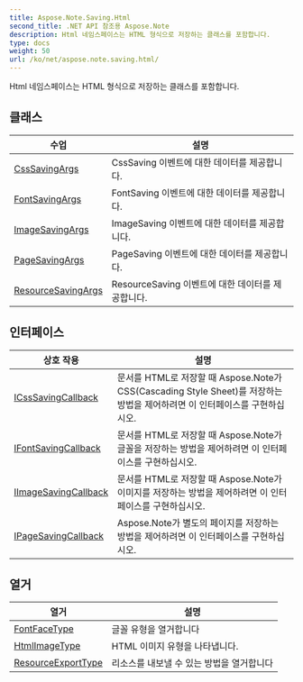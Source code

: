 ```yaml
---
title: Aspose.Note.Saving.Html
second_title: .NET API 참조용 Aspose.Note
description: Html 네임스페이스는 HTML 형식으로 저장하는 클래스를 포함합니다.
type: docs
weight: 50
url: /ko/net/aspose.note.saving.html/
---
```

Html 네임스페이스는 HTML 형식으로 저장하는 클래스를 포함합니다.

## 클래스

| 수업 | 설명 |
| --- | --- |
| [CssSavingArgs](./csssavingargs/) | CssSaving 이벤트에 대한 데이터를 제공합니다. |
| [FontSavingArgs](./fontsavingargs/) | FontSaving 이벤트에 대한 데이터를 제공합니다. |
| [ImageSavingArgs](./imagesavingargs/) | ImageSaving 이벤트에 대한 데이터를 제공합니다. |
| [PageSavingArgs](./pagesavingargs/) | PageSaving 이벤트에 대한 데이터를 제공합니다. |
| [ResourceSavingArgs](./resourcesavingargs/) | ResourceSaving 이벤트에 대한 데이터를 제공합니다. |
## 인터페이스

| 상호 작용 | 설명 |
| --- | --- |
| [ICssSavingCallback](./icsssavingcallback/) | 문서를 HTML로 저장할 때 Aspose.Note가 CSS(Cascading Style Sheet)를 저장하는 방법을 제어하려면 이 인터페이스를 구현하십시오. |
| [IFontSavingCallback](./ifontsavingcallback/) | 문서를 HTML로 저장할 때 Aspose.Note가 글꼴을 저장하는 방법을 제어하려면 이 인터페이스를 구현하십시오. |
| [IImageSavingCallback](./iimagesavingcallback/) | 문서를 HTML로 저장할 때 Aspose.Note가 이미지를 저장하는 방법을 제어하려면 이 인터페이스를 구현하십시오. |
| [IPageSavingCallback](./ipagesavingcallback/) | Aspose.Note가 별도의 페이지를 저장하는 방법을 제어하려면 이 인터페이스를 구현하십시오. |
## 열거

| 열거 | 설명 |
| --- | --- |
| [FontFaceType](./fontfacetype/) | 글꼴 유형을 열거합니다 |
| [HtmlImageType](./htmlimagetype/) | HTML 이미지 유형을 나타냅니다. |
| [ResourceExportType](./resourceexporttype/) | 리소스를 내보낼 수 있는 방법을 열거합니다 |


